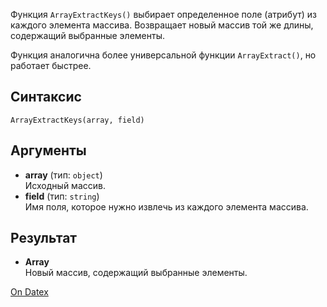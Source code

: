 Функция `ArrayExtractKeys()` выбирает определенное поле (атрибут) из каждого элемента массива. Возвращает новый массив той же длины, содержащий выбранные элементы.

Функция аналогична более универсальной функции `ArrayExtract()`, но работает быстрее.

## Синтаксис
`ArrayExtractKeys(array, field)` 

## Аргументы
- **array** (тип: `object`)  
    Исходный массив.
- **field** (тип: `string`)  
    Имя поля, которое нужно извлечь из каждого элемента массива.

## Результат
- **Array**  
    Новый массив, содержащий выбранные элементы.

[On Datex](http://docs.datex.ru/article.htm?id=5665465792879477144)